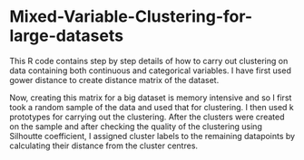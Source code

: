 # Mixed-Variable-Clustering-for-large-datasets
This R code contains step by step details of how to carry out clustering on data containing both continuous and categorical variables. I have first used gower distance to create distance matrix of the dataset. 

Now, creating this matrix for a big dataset is memory intensive and so I first took a random sample of the data and used that for clustering. I then used k prototypes for carrying out the clustering. After the clusters were created on the sample and after checking the quality of the clustering using Silhoutte coefficient, I assigned cluster labels to the remaining datapoints by calculating their distance from the cluster centres.
